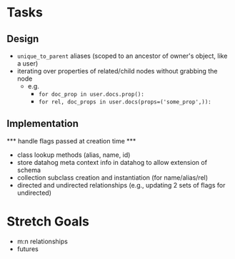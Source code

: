 # Tasks

## Design
* `unique_to_parent` aliases (scoped to an ancestor of owner's object, like a user)
* iterating over properties of related/child nodes without grabbing the node
  * e.g.
    * `for doc_prop in user.docs.prop():`
    * `for rel, doc_props in user.docs(props=('some_prop',)):`

## Implementation
*** handle flags passed at creation time ***
* class lookup methods (alias, name, id)
* store datahog meta context info in datahog to allow extension of schema
* collection subclass creation and instantiation (for name/alias/rel)
* directed and undirected relationships (e.g., updating 2 sets of flags for undirected)

# Stretch Goals

* m:n relationships
* futures
